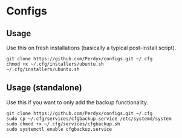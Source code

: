 # Configs

## Usage

Use this on fresh installations (basically a typical post-install script).

```
git clone https://github.com/Perdyx/configs.git ~/.cfg
chmod +x ~/.cfg/installers/ubuntu.sh
~/.cfg/installers/ubuntu.sh
```

## Usage (standalone)

Use this if you want to only add the backup functionality.

```
git clone https://github.com/Perdyx/configs.git ~/.cfg
sudo cp ~/.cfg/services/cfgbackup.service /etc/systemd/system
sudo chmod +x ~/.cfg/services/cfgbackup.sh
sudo systemctl enable cfgbackup.service
```
